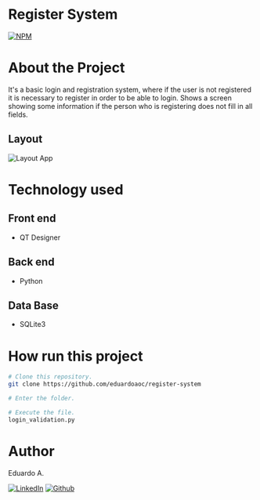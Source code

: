 # Register System 

[![NPM](https://img.shields.io/npm/l/react)](https://github.com/eduardoaoc/register-system/blob/main/LICENSE) 

# About the Project
It's a basic login and registration system, where if the user is not registered it is necessary to register in order to be able to login. Shows a screen showing some information if the person who is registering does not fill in all fields.

## Layout 
![Layout App]() 


# Technology used

## Front end
- QT Designer

## Back end
- Python

## Data Base
- SQLite3


# How run this project

```bash
# Clone this repository.
git clone https://github.com/eduardoaoc/register-system

# Enter the folder.

# Execute the file.
login_validation.py
```


# Author

Eduardo A.

 [![LinkedIn](https://img.shields.io/badge/LinkedIn-%230077B5.svg?&style=flat-square&logo=linkedin&logoColor=white)](https://www.linkedin.com/in/eduardo-augusto-41436b233/) 
 [![Github](https://img.shields.io/github/followers/eduardoaoc?style=social)](https://github.com/eduardoaoc)

